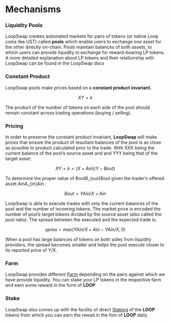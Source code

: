 # Mechanisms

### Liquidity Pools <a id="liquidity-pools"></a>

LoopSwap creates automated markets for pairs of tokens \(or native Loop coins like UST\) called **pools** which enable users to exchange one asset for the other directly on-chain. Pools maintain balances of both assets, to which users can provide liquidity in exchange for reward-bearing LP tokens. A more detailed explanation about LP tokens and their relationship with LoopSwap can be found in the LoopSwap docs

### Constant Product

LoopSwap pools make prices based on a **constant product invariant.**

$$
XY=k
$$

The product of the number of tokens on each side of the pool should remain constant across trading operations \(buying / selling\).

### Pricing <a id="pricing"></a>

In order to preserve the constant product invariant, **LoopSwap** will make prices that ensure the product of resultant balances of the pool is as close as possible to product calculated prior to the trade. With XXX being the current balance of the pool’s source asset and and YYY being that of the target asset:

$$
XY=k=(X+Ain​)(Y−Bout​)
$$

To determine the proper value of BoutB_{out}Bout​ given the trader’s offered asset AinA_{in}Ain​ :

$$
Bout​=Y Ain/X+Ain
$$

LoopSwap is able to execute trades with only the current balances of the pool and the number of incoming tokens. The market price is encoded the number of pool’s target tokens divided by the source asset \(also called the pool ratio\). The spread between the executed and the expected trade is:

$$
sprea=max(Y Ain/X+Ain - YAin/X,0)
$$

When a pool has large balances of tokens on both sides from liquidity providers, the spread becomes smaller and helps the pool execute closer to its reported price of Y/X.

### Farm <a id="pricing"></a>

LoopSwap provides different [Farm](https://app.gitbook.com/@usama-zeeyou/s/loop/how-to/farming) depending on the pairs against which we have provide liquidity. You can stake your LP tokens in the respective farm and earn some reward in the form of **LOOP**

### Stake <a id="pricing"></a>

LoopSwap also comes up with the facility of direct [Staking](https://app.gitbook.com/@usama-zeeyou/s/loop/~/drafts/-MiWZwa3RQdROGa0UaTe/v/master/how-to/stake) of the **LOOP** tokens from which you can earn the rewad in the fom of **LOOP** daily. 




